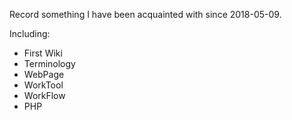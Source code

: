 Record something I have been acquainted with since 2018-05-09.

Including:
- First Wiki
- Terminology
- WebPage
- WorkTool
- WorkFlow
- PHP
